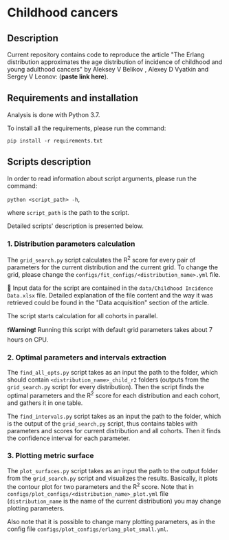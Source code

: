 # Childhood cancers

## Description
Current repository contains code to reproduce the article "The Erlang distribution approximates the age distribution of incidence of childhood and young adulthood cancers" by Aleksey V Belikov , Alexey D Vyatkin and Sergey V Leonov: (**paste link here**).

## Requirements and installation
Analysis is done with Python 3.7.

To install all the requirements, please run the command:

`pip install -r requirements.txt`

## Scripts description
In order to read information about script arguments,
please run the command:

`python <script_path> -h`, 

where `script_path` is the path to the script.

Detailed scripts' description is presented below.

### 1. Distribution parameters calculation

The `grid_search.py` script calculates the R<sup>2</sup> score for every pair of parameters
for the current distribution and the current grid.
To change the grid, please change the `configs/fit_configs/<distribution_name>.yml` file.

:floppy_disk: Input data for the script are contained in the `data/Childhood Incidence Data.xlsx`
file. Detailed explanation of the file content and the way it was retrieved could be found in the "Data acquisition" section of the article.

The script starts calculation for all cohorts in parallel.

:heavy_exclamation_mark:**Warning**:heavy_exclamation_mark:
Running this script with default grid parameters takes about 7 hours on CPU.

### 2. Optimal parameters and intervals extraction

The `find_all_opts.py` script takes as an input the path to the folder,
which should contain `<distribution_name>_child_r2` folders 
(outputs from the `grid_search.py` script for every distribution).
Then the script finds the optimal parameters and the R<sup>2</sup> score for each
distribution and each cohort, and gathers it in one table.

The `find_intervals.py` script takes as an input the path to the folder, 
which is the output of the `grid_search,py` script, thus contains tables with 
parameters and scores for current distribution and all cohorts.
Then it finds the confidence interval for each parameter.

### 3. Plotting metric surface

The `plot_surfaces.py` script  takes as an input the path to the output folder from the `grid_search.py` script 
and visualizes the results. Basically, it plots the contour plot for two parameters and the
R<sup>2</sup> score. Note that in `configs/plot_configs/<distribution_name>_plot.yml`
file (`distribution_name` is the name of the current distribution) you may change plotting parameters.

Also note that it is possible to change many plotting parameters, as in the config file
`configs/plot_configs/erlang_plot_small.yml`.
